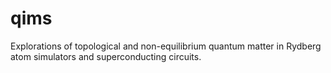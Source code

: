 # qims

Explorations of topological and non-equilibrium quantum matter in Rydberg atom simulators and superconducting circuits.
